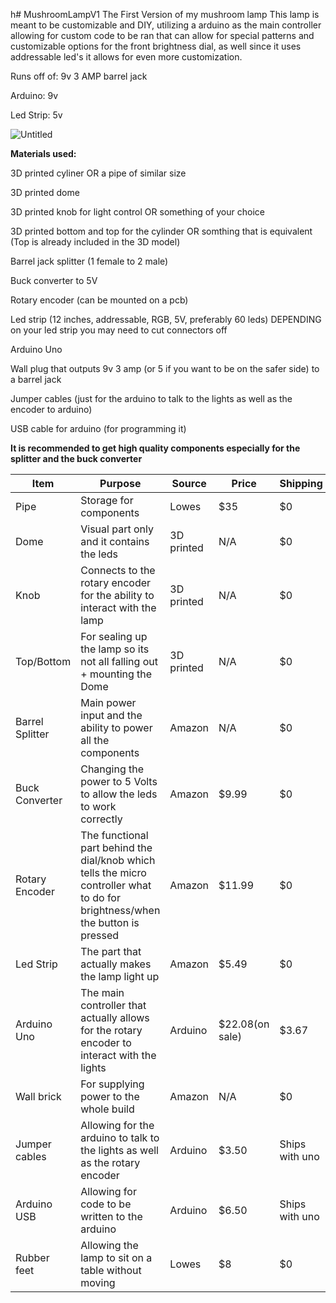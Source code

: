 h# MushroomLampV1
The First Version of my mushroom lamp
This lamp is meant to be customizable and DIY, utilizing a arduino as the main controller allowing for custom code to be ran that can allow for special patterns and customizable options for the front brightness dial, as well since it uses addressable led's it allows for even more customization.

Runs off of: 9v 3 AMP barrel jack

Arduino: 9v

Led Strip: 5v

![Untitled](https://github.com/user-attachments/assets/47a2e66f-97d6-46ff-b654-8348a965a057)

**Materials used:**

3D printed cyliner OR a pipe of similar size

3D printed dome

3D printed knob for light control OR something of your choice

3D printed bottom and top for the cylinder OR somthing that is equivalent (Top is already included in the 3D model)

Barrel jack splitter (1 female to 2 male)

Buck converter to 5V

Rotary encoder (can be mounted on a pcb)

Led strip (12 inches, addressable, RGB, 5V, preferably 60 leds) DEPENDING on your led strip you may need to cut connectors off

Arduino Uno

Wall plug that outputs 9v 3 amp (or 5 if you want to be on the safer side) to a barrel jack

Jumper cables (just for the arduino to talk to the lights as well as the encoder to arduino)

USB cable for arduino (for programming it)

**It is recommended to get high quality components especially for the splitter and the buck converter**

|     Item      |                                                        Purpose                                                               |     Source    |     Price     |    Shipping    |     Total      |
| ------------- | ---------------------------------------------------------------------------------------------------------------------------- | ------------- | ------------- | -------------- | -------------- |
|Pipe           |Storage for components                                                                                                        |Lowes          |$35            |      $0        |                |
|Dome           |Visual part only and it contains the leds                                                                                     |3D printed     |N/A            |      $0        |                |
|Knob           |Connects to the rotary encoder for the ability to interact with the lamp                                                      |3D printed     |N/A            |      $0        |                |
|Top/Bottom     |For sealing up the lamp so its not all falling out + mounting the Dome                                                        |3D printed     |N/A            |      $0        |                |
|Barrel Splitter|Main power input and the ability to power all the components                                                                  |Amazon         |N/A            |      $0        |                |
|Buck Converter |Changing the power to 5 Volts to allow the leds to work correctly                                                             |Amazon         |$9.99          |      $0        |                |
|Rotary Encoder |The functional part behind the dial/knob which tells the micro controller what to do for brightness/when the button is pressed|Amazon         |$11.99         |      $0        |                |
|Led Strip      |The part that actually makes the lamp light up                                                                                |Amazon         |$5.49          |      $0        |                |
|Arduino Uno    |The main controller that actually allows for the rotary encoder to interact with the lights                                   |Arduino        |$22.08(on sale)|      $3.67     |                |
|Wall brick     |For supplying power to the whole build                                                                                        |Amazon         |N/A            |      $0        |                |
|Jumper cables  |Allowing for the arduino to talk to the lights as well as the rotary encoder                                                  |Arduino        |$3.50          |Ships with uno  |                |
|Arduino USB    |Allowing for code to be written to the arduino                                                                                |Arduino        |$6.50          |Ships with uno  |                |
|Rubber feet    |Allowing the lamp to sit on a table without moving                                                                            |Lowes          |$8             |      $0        |       N/A      |
